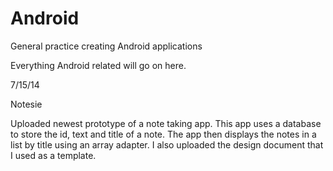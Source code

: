 Android
=======

General practice creating Android applications

Everything Android related will go on here.


7/15/14

Notesie

Uploaded newest prototype of a note taking app. This app uses a database
to store the id, text and title of a note. The app then displays the
notes in a list by title using an array adapter. I also uploaded the
design document that I used as a template.
